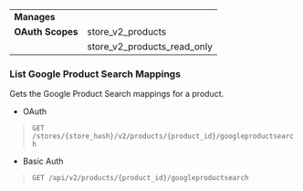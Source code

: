 |||
|---|---|
| **Manages** |
| **OAuth Scopes** | store_v2_products
||store_v2_products_read_only

### <span class="jumptarget"> List Google Product Search Mappings </span>

Gets the Google Product Search mappings for a product.

*   OAuth
>`GET /stores/{store_hash}/v2/products/{product_id}/googleproductsearch`
*   Basic Auth
>`GET /api/v2/products/{product_id}/googleproductsearch`
